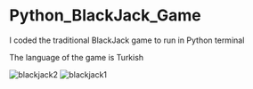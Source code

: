 # Python_BlackJack_Game
 I coded the traditional BlackJack game to run in Python terminal
 
 The language of the game is Turkish

![blackjack2](https://user-images.githubusercontent.com/57539683/100100580-16e22180-2e72-11eb-80ab-55cd1601ad1d.jpg)
![blackjack1](https://user-images.githubusercontent.com/57539683/100100587-18134e80-2e72-11eb-8546-7c08b4dc8b43.jpg)
